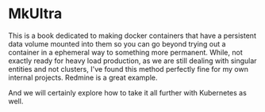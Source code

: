 # MkUltra

This is a book dedicated to making docker containers that have a persistent data volume mounted into them so you can go beyond trying out a container in a ephemeral way to something more permanent.  While, not exactly ready for heavy load production, as we are still dealing with singular entities and not clusters, I've found this method perfectly fine for my own internal projects.  Redmine is a great example.

And we will certainly explore how to take it all further with Kubernetes as well.